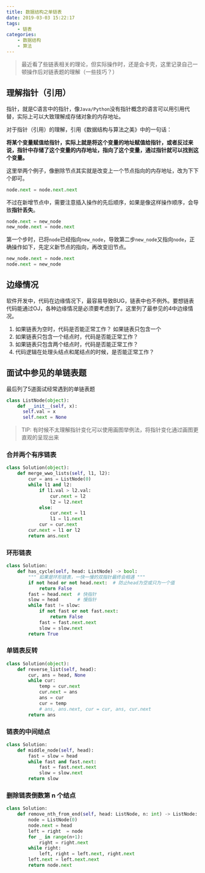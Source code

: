 ```yaml
---
title: 数据结构之单链表
date: 2019-03-03 15:22:17
tags:
    - 链表
categories:
    - 数据结构
    - 算法
---
```


> 最近看了些链表相关的理论，但实际操作时，还是会卡壳，这里记录自己一顿操作后对链表题的理解（一些技巧？）

## 理解指针（引用）

指针，就是C语言中的指针，像`Java/Python`没有指针概念的语言可以用引用代替，实际上可以大致理解成存储对象的内存地址。

对于指针（引用）的理解，引用《数据结构与算法之美》中的一句话：

**将某个变量赋值给指针，实际上就是将这个变量的地址赋值给指针，或者反过来说，指针中存储了这个变量的内存地址，指向了这个变量，通过指针就可以找到这个变量。**

这里举两个例子，像删除节点其实就是改变上一个节点指向的内存地址，改为下下个即可。

```python
node.next = node.next.next
```

不过在新增节点中，需要注意插入操作的先后顺序，如果是像这样操作顺序，会导致**指针丢失**。

```python
node.next = new_node
new_node.next = node.next
```

第一个步时，已将`node`已经指向`new_node`，导致第二步`new_node`又指向`node`，正确操作如下，先定义新节点的指向，再改变旧节点。

```python
new_node.next = node.next
node.next = new_node
```

<!-- more -->
## 边缘情况

软件开发中，代码在边缘情况下，最容易导致BUG，链表中也不例外。要想链表代码能通过OJ，各种边缘情况是必须要考虑到了。这里列了最参见的4中边缘情况。

1. 如果链表为空时，代码是否能正常工作？ 如果链表只包含一个
2. 如果链表只包含一个结点时，代码是否能正常工作？
3. 如果链表只包含两个结点时，代码是否能正常工作？
4. 代码逻辑在处理头结点和尾结点的时候，是否能正常工作？



## 面试中参见的单链表题

最后列了5道面试经常遇到的单链表题

```python
class ListNode(object):
    def __init__(self, x):
      self.val = x
      self.next = None
```

> TIP: 有时候不太理解指针变化可以使用画图举例法，将指针变化通过画图更直观的呈现出来

### 合并两个有序链表

```python
class Solution(object):
    def merge_wwo_lists(self, l1, l2):
        cur = ans = ListNode(0)
        while l1 and l2:
            if l1.val > l2.val:
                cur.next = l2
                l2 = l2.next
            else:
                cur.next = l1
                l1 = l1.next
            cur = cur.next
        cur.next = l1 or l2
        return ans.next
```

### 环形链表

```python
class Solution:
    def has_cycle(self, head: ListNode) -> bool:
        """ 如果是环形链表，一快一慢的双指针最终会相遇 """
        if not head or not head.next:  # 防止head为空或只为一个值
            return False
        fast = head.next  # 快指针
        slow = head       # 慢指针
        while fast != slow:
            if not fast or not fast.next:
                return False
            fast = fast.next.next
            slow = slow.next
        return True
```

### 单链表反转

```python
class Solution(object):
    def reverse_list(self, head):
        cur, ans = head, None
        while cur:
            temp = cur.next
            cur.next = ans
            ans = cur
            cur = temp
            # ans, ans.next, cur = cur, ans, cur.next
        return ans
```

### 链表的中间结点

```python
class Solution:
    def middle_node(self, head):
        fast = slow = head
        while fast and fast.next:
            fast = fast.next.next
            slow = slow.next
        return slow
```

### 删除链表倒数第 n 个结点

```python
class Solution:
    def remove_nth_from_end(self, head: ListNode, n: int) -> ListNode:
        node = ListNode(0)
        node.next = head
        left = right  = node
        for _ in range(n+1):
            right = right.next
        while right:
            left, right = left.next, right.next
        left.next = left.next.next
        return node.next
```
